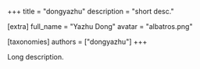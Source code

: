 +++
title = "dongyazhu"
description = "short desc."

[extra]
full_name = "Yazhu Dong"
avatar = "albatros.png"

[taxonomies]
authors = ["dongyazhu"]
+++

Long description.